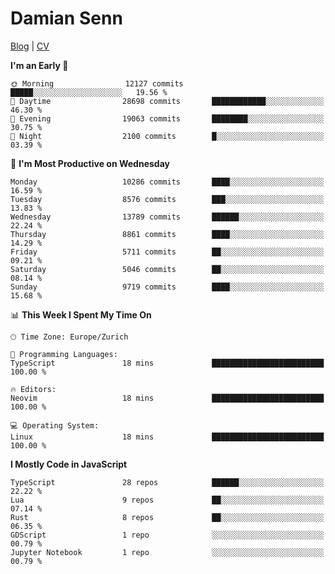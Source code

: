# Damian Senn

[Blog](https://topaxi.codes/) |
[CV](https://cv.topaxi.ch/)

<!--START_SECTION:waka-->
**I'm an Early 🐤** 

```text
🌞 Morning                12127 commits       █████░░░░░░░░░░░░░░░░░░░░   19.56 % 
🌆 Daytime                28698 commits       ████████████░░░░░░░░░░░░░   46.30 % 
🌃 Evening                19063 commits       ████████░░░░░░░░░░░░░░░░░   30.75 % 
🌙 Night                  2100 commits        █░░░░░░░░░░░░░░░░░░░░░░░░   03.39 % 
```
📅 **I'm Most Productive on Wednesday** 

```text
Monday                   10286 commits       ████░░░░░░░░░░░░░░░░░░░░░   16.59 % 
Tuesday                  8576 commits        ███░░░░░░░░░░░░░░░░░░░░░░   13.83 % 
Wednesday                13789 commits       ██████░░░░░░░░░░░░░░░░░░░   22.24 % 
Thursday                 8861 commits        ████░░░░░░░░░░░░░░░░░░░░░   14.29 % 
Friday                   5711 commits        ██░░░░░░░░░░░░░░░░░░░░░░░   09.21 % 
Saturday                 5046 commits        ██░░░░░░░░░░░░░░░░░░░░░░░   08.14 % 
Sunday                   9719 commits        ████░░░░░░░░░░░░░░░░░░░░░   15.68 % 
```


📊 **This Week I Spent My Time On** 

```text
🕑︎ Time Zone: Europe/Zurich

💬 Programming Languages: 
TypeScript               18 mins             █████████████████████████   100.00 % 

🔥 Editors: 
Neovim                   18 mins             █████████████████████████   100.00 % 

💻 Operating System: 
Linux                    18 mins             █████████████████████████   100.00 % 
```

**I Mostly Code in JavaScript** 

```text
TypeScript               28 repos            ██████░░░░░░░░░░░░░░░░░░░   22.22 % 
Lua                      9 repos             ██░░░░░░░░░░░░░░░░░░░░░░░   07.14 % 
Rust                     8 repos             ██░░░░░░░░░░░░░░░░░░░░░░░   06.35 % 
GDScript                 1 repo              ░░░░░░░░░░░░░░░░░░░░░░░░░   00.79 % 
Jupyter Notebook         1 repo              ░░░░░░░░░░░░░░░░░░░░░░░░░   00.79 % 
```




<!--END_SECTION:waka-->
